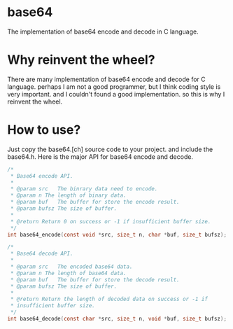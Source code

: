 # base64
The implementation of base64 encode and decode in C language.

# Why reinvent the wheel?
There are many implementation of base64 encode and decode for C language. perhaps I am not a good programmer, but I think coding style is very important. and I couldn't found a good implementation. so this is why I reinvent the wheel.

# How to use?
Just copy the base64.[ch] source code to your project. and include the base64.h. Here is the major API for base64 encode and decode.
```C
/*
 * Base64 encode API.
 *
 * @param src	The binrary data need to encode.
 * @param n	The length of binary data.
 * @param buf	The buffer for store the encode result.
 * @param bufsz	The size of buffer.
 *
 * @return Return 0 on success or -1 if insufficient buffer size.
 */
int base64_encode(const void *src, size_t n, char *buf, size_t bufsz);

/*
 * Base64 decode API.
 *
 * @param src	The encoded base64 data.
 * @param n	The length of base64 data.
 * @param buf	The buffer for store the decode result.
 * @param bufsz	The size of buffer.
 *
 * @return Return the length of decoded data on success or -1 if
 * insufficient buffer size.
 */
int base64_decode(const char *src, size_t n, void *buf, size_t bufsz);
```
